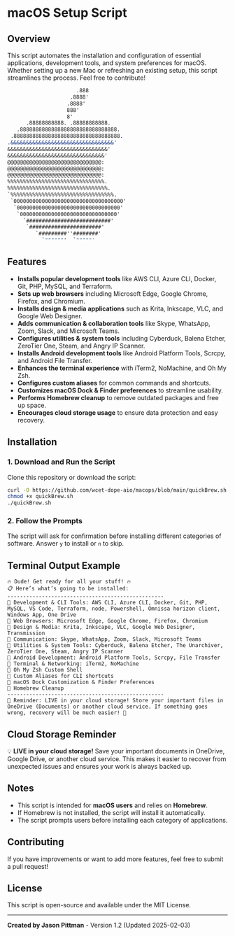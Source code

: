 # macOS Setup Script

## Overview
This script automates the installation and configuration of essential applications, development tools, and system preferences for macOS. Whether setting up a new Mac or refreshing an existing setup, this script streamlines the process. Feel free to contribute!

```                     .8 
                      .888
                    .8888'
                   .8888'
                   888'
                   8'
      .88888888888. .88888888888.
   .8888888888888888888888888888888.
 .8888888888888888888888888888888888.
.&&&&&&&&&&&&&&&&&&&&&&&&&&&&&&&&&'
&&&&&&&&&&&&&&&&&&&&&&&&&&&&&&&&'
&&&&&&&&&&&&&&&&&&&&&&&&&&&&&&&'
@@@@@@@@@@@@@@@@@@@@@@@@@@@@@@:
@@@@@@@@@@@@@@@@@@@@@@@@@@@@@@:
@@@@@@@@@@@@@@@@@@@@@@@@@@@@@@:
%%%%%%%%%%%%%%%%%%%%%%%%%%%%%%%.
%%%%%%%%%%%%%%%%%%%%%%%%%%%%%%%%.
`%%%%%%%%%%%%%%%%%%%%%%%%%%%%%%%%%.
 `00000000000000000000000000000000000'
  `000000000000000000000000000000000'
   `0000000000000000000000000000000'
     `###########################'
      `#######################'
         `#########''########'
           `""""""'  `"""""'

```
## Features
- **Installs popular development tools** like AWS CLI, Azure CLI, Docker, Git, PHP, MySQL, and Terraform.
- **Sets up web browsers** including Microsoft Edge, Google Chrome, Firefox, and Chromium.
- **Installs design & media applications** such as Krita, Inkscape, VLC, and Google Web Designer.
- **Adds communication & collaboration tools** like Skype, WhatsApp, Zoom, Slack, and Microsoft Teams.
- **Configures utilities & system tools** including Cyberduck, Balena Etcher, ZeroTier One, Steam, and Angry IP Scanner.
- **Installs Android development tools** like Android Platform Tools, Scrcpy, and Android File Transfer.
- **Enhances the terminal experience** with iTerm2, NoMachine, and Oh My Zsh.
- **Configures custom aliases** for common commands and shortcuts.
- **Customizes macOS Dock & Finder preferences** to streamline usability.
- **Performs Homebrew cleanup** to remove outdated packages and free up space.
- **Encourages cloud storage usage** to ensure data protection and easy recovery.

## Installation
### 1. Download and Run the Script
Clone this repository or download the script:
```bash
curl -O https://github.com/wcet-dope-aio/macops/blob/main/quickBrew.sh
chmod +x quickBrew.sh
./quickBrew.sh
```

### 2. Follow the Prompts
The script will ask for confirmation before installing different categories of software. Answer `y` to install or `n` to skip.

## Terminal Output Example
```
🔥 Dude! Get ready for all your stuff! 🔥
📋 Here’s what’s going to be installed:
--------------------------------------------------
📌 Development & CLI Tools: AWS CLI, Azure CLI, Docker, Git, PHP, MySQL, VS Code, Terraform, node, Powershell, Omnissa horizon client, Windows App, One Drive
📌 Web Browsers: Microsoft Edge, Google Chrome, Firefox, Chromium
📌 Design & Media: Krita, Inkscape, VLC, Google Web Designer, Transmission
📌 Communication: Skype, WhatsApp, Zoom, Slack, Microsoft Teams
📌 Utilities & System Tools: Cyberduck, Balena Etcher, The Unarchiver, ZeroTier One, Steam, Angry IP Scanner
📌 Android Development: Android Platform Tools, Scrcpy, File Transfer
📌 Terminal & Networking: iTerm2, NoMachine
📌 Oh My Zsh Custom Shell
📌 Custom Aliases for CLI shortcuts
📌 macOS Dock Customization & Finder Preferences
📌 Homebrew Cleanup
--------------------------------------------------
💾 Reminder: LIVE in your cloud storage! Store your important files in OneDrive (Documents) or another cloud service. If something goes wrong, recovery will be much easier! 🚀
```

## Cloud Storage Reminder
💡 **LIVE in your cloud storage!** Save your important documents in OneDrive, Google Drive, or another cloud service. This makes it easier to recover from unexpected issues and ensures your work is always backed up.

## Notes
- This script is intended for **macOS users** and relies on **Homebrew**.
- If Homebrew is not installed, the script will install it automatically.
- The script prompts users before installing each category of applications.

## Contributing
If you have improvements or want to add more features, feel free to submit a pull request!

## License
This script is open-source and available under the MIT License.

---
**Created by Jason Pittman** - Version 1.2 (Updated 2025-02-03)

